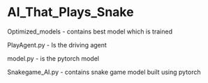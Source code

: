 # AI_That_Plays_Snake

Optimized_models - contains best model which is trained

PlayAgent.py - Is the driving agent

model.py - is the pytorch model

Snakegame_AI.py - contains snake game model built using pytorch


